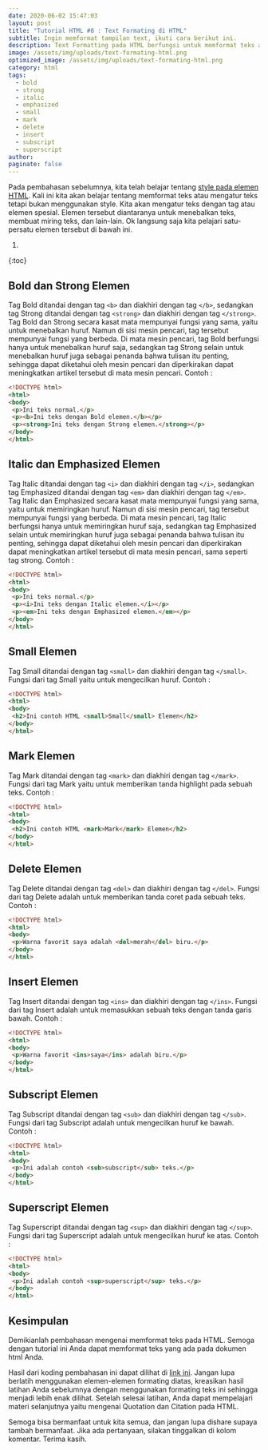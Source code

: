 ```yaml
---
date: 2020-06-02 15:47:03
layout: post
title: "Tutorial HTML #8 : Text Formating di HTML"
subtitle: Ingin memformat tampilan text, ikuti cara berikut ini.
description: Text Formatting pada HTML berfungsi untuk memformat teks atau mengatur teks tetapi bukan menggunakan style melainkan dengan tag atau elemen spesial.
image: /assets/img/uploads/text-formating-html.png
optimized_image: /assets/img/uploads/text-formating-html.png
category: html
tags:
  - bold
  - strong
  - italic
  - emphasized
  - small
  - mark
  - delete
  - insert
  - subscript
  - superscript
author:
paginate: false
---
```


Pada pembahasan sebelumnya, kita telah belajar tentang [style pada elemen HTML](/style-html). Kali ini kita akan belajar tentang memformat teks atau mengatur teks tetapi bukan menggunakan style. Kita akan mengatur teks dengan tag atau elemen spesial. Elemen tersebut diantaranya untuk menebalkan teks, membuat miring teks, dan lain-lain. Ok langsung saja kita pelajari satu-persatu elemen tersebut di bawah ini.

1. 
{:toc}

## Bold dan Strong Elemen
Tag Bold ditandai dengan tag `<b>` dan diakhiri dengan tag `</b>`, sedangkan tag Strong ditandai dengan tag `<strong>` dan diakhiri dengan tag `</strong>`. Tag Bold dan Strong secara kasat mata mempunyai fungsi yang sama, yaitu untuk menebalkan huruf. Namun di sisi mesin pencari, tag tersebut mempunyai fungsi yang berbeda. Di mata mesin pencari, tag Bold berfungsi hanya untuk menebalkan huruf saja, sedangkan tag Strong selain untuk menebalkan huruf juga sebagai penanda bahwa tulisan itu penting, sehingga dapat diketahui oleh mesin pencari dan diperkirakan dapat meningkatkan artikel tersebut di mata mesin pencari. Contoh :

```html
<!DOCTYPE html>
<html>
<body>
 <p>Ini teks normal.</p>
 <p><b>Ini teks dengan Bold elemen.</b></p>
 <p><strong>Ini teks dengan Strong elemen.</strong></p>
</body>
</html>
```

## Italic dan Emphasized Elemen
Tag Italic ditandai dengan tag `<i>` dan diakhiri dengan tag `</i>`, sedangkan tag Emphasized ditandai dengan tag `<em>` dan diakhiri dengan tag `</em>`. Tag Italic dan Emphasized secara kasat mata mempunyai fungsi yang sama, yaitu untuk memiringkan huruf. Namun di sisi mesin pencari, tag tersebut mempunyai fungsi yang berbeda. Di mata mesin pencari, tag Italic berfungsi hanya untuk memiringkan huruf saja, sedangkan tag Emphasized selain untuk memiringkan huruf juga sebagai penanda bahwa tulisan itu penting, sehingga dapat diketahui oleh mesin pencari dan diperkirakan dapat meningkatkan artikel tersebut di mata mesin pencari, sama seperti tag strong. Contoh :

```html
<!DOCTYPE html>
<html>
<body>
 <p>Ini teks normal.</p>
 <p><i>Ini teks dengan Italic elemen.</i></p>
 <p><em>Ini teks dengan Emphasized elemen.</em></p>
</body>
</html>
```

## Small Elemen
Tag Small ditandai dengan tag `<small>` dan diakhiri dengan tag `</small>`. Fungsi dari tag Small yaitu untuk mengecilkan huruf. Contoh :

```html
<!DOCTYPE html>
<html>
<body>
 <h2>Ini contoh HTML <small>Small</small> Elemen</h2>
</body>
</html>
```

## Mark Elemen
Tag Mark ditandai dengan tag `<mark>` dan diakhiri dengan tag `</mark>`. Fungsi dari tag Mark yaitu untuk memberikan tanda highlight pada sebuah teks. Contoh :

```html
<!DOCTYPE html>
<html>
<body>
 <h2>Ini contoh HTML <mark>Mark</mark> Elemen</h2>
</body>
</html>
```

## Delete Elemen
Tag Delete ditandai dengan tag `<del>` dan diakhiri dengan tag `</del>`. Fungsi dari tag Delete adalah untuk memberikan tanda coret pada sebuah teks. Contoh :

```html
<!DOCTYPE html>
<html>
<body>
 <p>Warna favorit saya adalah <del>merah</del> biru.</p>
</body>
</html>
```

## Insert Elemen
Tag Insert ditandai dengan tag `<ins>` dan diakhiri dengan tag `</ins>`. Fungsi dari tag Insert adalah untuk memasukkan sebuah teks dengan tanda garis bawah. Contoh :

```html
<!DOCTYPE html>
<html>
<body>
 <p>Warna favorit <ins>saya</ins> adalah biru.</p>
</body>
</html>
```

## Subscript Elemen
Tag Subscript ditandai dengan tag `<sub>` dan diakhiri dengan tag `</sub>`. Fungsi dari tag Subscript adalah untuk mengecilkan huruf ke bawah. Contoh :

```html
<!DOCTYPE html>
<html>
<body>
 <p>Ini adalah contoh <sub>subscript</sub> teks.</p>
</body>
</html>
```

## Superscript Elemen
Tag Superscript ditandai dengan tag `<sup>` dan diakhiri dengan tag `</sup>`. Fungsi dari tag Superscript adalah untuk mengecilkan huruf ke atas. Contoh :

```html
<!DOCTYPE html>
<html>
<body>
 <p>Ini adalah contoh <sup>superscript</sup> teks.</p>
</body>
</html>
```

## Kesimpulan
Demikianlah pembahasan mengenai memformat teks pada HTML. Semoga dengan tutorial ini Anda dapat memformat teks yang ada pada dokumen html Anda.

Hasil dari koding pembahasan ini dapat dilihat di [link ini](/demo/html-formating.html). Jangan lupa berlatih menggunakan elemen-elemen formating diatas, kreasikan hasil latihan Anda sebelumnya dengan menggunakan formating teks ini sehingga menjadi lebih enak dilihat. Setelah selesai latihan, Anda dapat mempelajari materi selanjutnya yaitu mengenai Quotation dan Citation pada HTML.

Semoga bisa bermanfaat untuk kita semua, dan jangan lupa dishare supaya tambah bermanfaat. Jika ada pertanyaan, silakan tinggalkan di kolom komentar. Terima kasih.